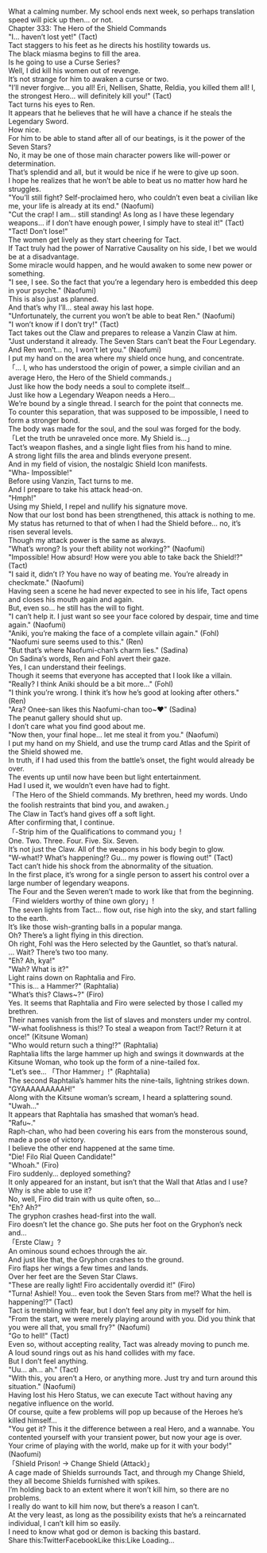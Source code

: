 <br/>
What a calming number. My school ends next week, so perhaps translation speed will pick up then… or not.<br/>
Chapter 333: The Hero of the Shield Commands<br/>
"I… haven’t lost yet!" (Tact)<br/>
Tact staggers to his feet as he directs his hostility towards us.<br/>
The black miasma begins to fill the area.<br/>
Is he going to use a Curse Series?<br/>
Well, I did kill his women out of revenge.<br/>
It’s not strange for him to awaken a curse or two.<br/>
"I’ll never forgive… you all! Eri, Nellisen, Shatte, Reldia, you killed them all! I, the strongest Hero… will definitely kill you!" (Tact)<br/>
Tact turns his eyes to Ren.<br/>
It appears that he believes that he will have a chance if he steals the Legendary Sword.<br/>
How nice.<br/>
For him to be able to stand after all of our beatings, is it the power of the Seven Stars?<br/>
No, it may be one of those main character powers like will-power or determination.<br/>
That’s splendid and all, but it would be nice if he were to give up soon.<br/>
I hope he realizes that he won’t be able to beat us no matter how hard he struggles.<br/>
"You’ll still fight? Self-proclaimed hero, who couldn’t even beat a civilian like me, your life is already at its end." (Naofumi)<br/>
"Cut the crap! I am… still standing! As long as I have these legendary weapons… if I don’t have enough power, I simply have to steal it!" (Tact)<br/>
"Tact! Don’t lose!"<br/>
The women get lively as they start cheering for Tact.<br/>
If Tact truly had the power of Narrative Causality on his side, I bet we would be at a disadvantage.<br/>
Some miracle would happen, and he would awaken to some new power or something.<br/>
"I see, I see. So the fact that you’re a legendary hero is embedded this deep in your psyche." (Naofumi)<br/>
This is also just as planned.<br/>
And that’s why I’ll… steal away his last hope.<br/>
"Unfortunately, the current you won’t be able to beat Ren." (Naofumi)<br/>
"I won’t know if I don’t try!" (Tact)<br/>
Tact takes out the Claw and prepares to release a Vanzin Claw at him.<br/>
"Just understand it already. The Seven Stars can’t beat the Four Legendary. And Ren won’t… no, I won’t let you." (Naofumi)<br/>
I put my hand on the area where my shield once hung, and concentrate.<br/>
「… I, who has understood the origin of power, a simple civilian and an average Hero, the Hero of the Shield commands.」<br/>
Just like how the body needs a soul to complete itself…<br/>
Just like how a Legendary Weapon needs a Hero…<br/>
We’re bound by a single thread. I search for the point that connects me.<br/>
To counter this separation, that was supposed to be impossible, I need to form a stronger bond.<br/>
The body was made for the soul, and the soul was forged for the body.<br/>
「Let the truth be unraveled once more. My Shield is…」<br/>
Tact’s weapon flashes, and a single light flies from his hand to mine.<br/>
A strong light fills the area and blinds everyone present.<br/>
And in my field of vision, the nostalgic Shield Icon manifests.<br/>
"Wha- Impossible!"<br/>
Before using Vanzin, Tact turns to me.<br/>
And I prepare to take his attack head-on.<br/>
"Hmph!"<br/>
Using my Shield, I repel and nullify his signature move.<br/>
Now that our lost bond has been strengthened, this attack is nothing to me.<br/>
My status has returned to that of when I had the Shield before… no, it’s risen several levels.<br/>
Though my attack power is the same as always.<br/>
"What’s wrong? Is your theft ability not working?" (Naofumi)<br/>
"Impossible! How absurd! How were you able to take back the Shield!?" (Tact)<br/>
"I said it, didn’t I? You have no way of beating me. You’re already in checkmate." (Naofumi)<br/>
Having seen a scene he had never expected to see in his life, Tact opens and closes his mouth again and again.<br/>
But, even so… he still has the will to fight.<br/>
"I can’t help it. I just want so see your face colored by despair, time and time again." (Naofumi)<br/>
"Aniki, you’re making the face of a complete villain again." (Fohl)<br/>
"Naofumi sure seems used to this." (Ren)<br/>
"But that’s where Naofumi-chan’s charm lies." (Sadina)<br/>
On Sadina’s words, Ren and Fohl avert their gaze.<br/>
Yes, I can understand their feelings.<br/>
Though it seems that everyone has accepted that I look like a villain.<br/>
"Really? I think Aniki should be a bit more…" (Fohl)<br/>
"I think you’re wrong. I think it’s how he’s good at looking after others." (Ren)<br/>
"Ara? Onee-san likes this Naofumi-chan too~♥" (Sadina)<br/>
The peanut gallery should shut up.<br/>
I don’t care what you find good about me.<br/>
"Now then, your final hope… let me steal it from you." (Naofumi)<br/>
I put my hand on my Shield, and use the trump card Atlas and the Spirit of the Shield showed me.<br/>
In truth, if I had used this from the battle’s onset, the fight would already be over.<br/>
The events up until now have been but light entertainment.<br/>
Had I used it, we wouldn’t even have had to fight.<br/>
「The Hero of the Shield commands. My brethren, heed my words. Undo the foolish restraints that bind you, and awaken.」<br/>
The Claw in Tact’s hand gives off a soft light.<br/>
After confirming that, I continue.<br/>
「-Strip him of the Qualifications to command you」!<br/>
One. Two. Three. Four. Five. Six. Seven.<br/>
It’s not just the Claw. All of the weapons in his body begin to glow.<br/>
"W-what!? What’s happening!? Gu… my power is flowing out!" (Tact)<br/>
Tact can’t hide his shock from the abnormality of the situation.<br/>
In the first place, it’s wrong for a single person to assert his control over a large number of legendary weapons.<br/>
The Four and the Seven weren’t made to work like that from the beginning.<br/>
「Find wielders worthy of thine own glory」!<br/>
The seven lights from Tact… flow out, rise high into the sky, and start falling to the earth.<br/>
It’s like those wish-granting balls in a popular manga.<br/>
Oh? There’s a light flying in this direction.<br/>
Oh right, Fohl was the Hero selected by the Gauntlet, so that’s natural.<br/>
… Wait? There’s two too many.<br/>
"Eh? Ah, kya!"<br/>
"Wah? What is it?"<br/>
Light rains down on Raphtalia and Firo.<br/>
"This is… a Hammer?" (Raphtalia)<br/>
"What’s this? Claws~?" (Firo)<br/>
Yes. It seems that Raphtalia and Firo were selected by those I called my brethren.<br/>
Their names vanish from the list of slaves and monsters under my control.<br/>
"W-what foolishness is this!? To steal a weapon from Tact!? Return it at once!" (Kitsune Woman)<br/>
"Who would return such a thing!?" (Raphtalia)<br/>
Raphtalia lifts the large hammer up high and swings it downwards at the Kitsune Woman, who took up the form of a nine-tailed fox.<br/>
"Let’s see… 「Thor Hammer」!" (Raphtalia)<br/>
The second Raphtalia’s hammer hits the nine-tails, lightning strikes down.<br/>
"GYAAAAAAAAAH!"<br/>
Along with the Kitsune woman’s scream, I heard a splattering sound.<br/>
"Uwah…"<br/>
It appears that Raphtalia has smashed that woman’s head.<br/>
"Rafu~."<br/>
Raph-chan, who had been covering his ears from the monsterous sound, made a pose of victory.<br/>
I believe the other end happened at the same time.<br/>
"Die! Filo Rial Queen Candidate!"<br/>
"Whoah." (Firo)<br/>
Firo suddenly… deployed something?<br/>
It only appeared for an instant, but isn’t that the Wall that Atlas and I use?<br/>
Why is she able to use it?<br/>
No, well, Firo did train with us quite often, so…<br/>
"Eh? Ah?"<br/>
The gryphon crashes head-first into the wall.<br/>
Firo doesn’t let the chance go. She puts her foot on the Gryphon’s neck and…<br/>
「Erste Claw」?<br/>
An ominous sound echoes through the air.<br/>
And just like that, the Gryphon crashes to the ground.<br/>
Firo flaps her wings a few times and lands.<br/>
Over her feet are the Seven Star Claws.<br/>
"These are really light! Firo accidentally overdid it!" (Firo)<br/>
"Turna! Ashiel! You… even took the Seven Stars from me!? What the hell is happening!?" (Tact)<br/>
Tact is trembling with fear, but I don’t feel any pity in myself for him.<br/>
"From the start, we were merely playing around with you. Did you think that you were all that, you small fry?" (Naofumi)<br/>
"Go to hell!" (Tact)<br/>
Even so, without accepting reality, Tact was already moving to punch me.<br/>
A loud sound rings out as his hand collides with my face.<br/>
But I don’t feel anything.<br/>
"Uu… ah… ah." (Tact)<br/>
"With this, you aren’t a Hero, or anything more. Just try and turn around this situation." (Naofumi)<br/>
Having lost his Hero Status, we can execute Tact without having any negative influence on the world.<br/>
Of course, quite a few problems will pop up because of the Heroes he’s killed himself…<br/>
"You get it? This it the difference between a real Hero, and a wannabe. You contented yourself with your transient power, but now your age is over. Your crime of playing with the world, make up for it with your body!" (Naofumi)<br/>
「Shield Prison! → Change Shield (Attack)」<br/>
A cage made of Shields surrounds Tact, and through my Change Shield, they all become Shields furnished with spikes.<br/>
I’m holding back to an extent where it won’t kill him, so there are no problems.<br/>
I really do want to kill him now, but there’s a reason I can’t.<br/>
At the very least, as long as the possibility exists that he’s a reincarnated individual, I can’t kill him so easily.<br/>
I need to know what god or demon is backing this bastard.<br/>
Share this:TwitterFacebookLike this:Like Loading... <br/>
